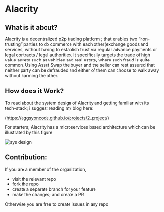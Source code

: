 # Alacrity 

## What is it about?
Alacrity is a decentralized p2p trading platform ; that enables two “non-trusting” parties to do commerce with each other(exchange goods and services) without having to establish trust via regular advance payments or legal contracts / legal authorities.
It specifically targets the trade of high value assets such as vehicles and real estate, where such fraud is quite common.
Using Asset Swap the buyer and the seller can rest assured that neither party can be defrauded and either of them can choose to walk away without harming the other.

## How does it Work?
To read about the system design of Alacrity and getting familiar with its tech-stack; i suggest reading my blog here:

(https://eggsyoncode.github.io/projects/2_project/)

For starters;
Alacrity has a microservices based architecture which can be illustrated by this figure 

![sys design](https://github.com/Alacrity-io/.github/assets/77304003/19197755-da4f-4192-9228-109efe1fdbdd)


## Contribution:
If you are a member of the organization, 
- visit the relevant repo
- fork the repo
- create a separate branch for your feature
- make the changes; and create a PR

Otherwise you are free to create issues in any repo

<!--

**Here are some ideas to get you started:**

🙋‍♀️ A short introduction - what is your organization all about?
🌈 Contribution guidelines - how can the community get involved?
👩‍💻 Useful resources - where can the community find your docs? Is there anything else the community should know?
🍿 Fun facts - what does your team eat for breakfast?
🧙 Remember, you can do mighty things with the power of [Markdown](https://docs.github.com/github/writing-on-github/getting-started-with-writing-and-formatting-on-github/basic-writing-and-formatting-syntax)
-->
